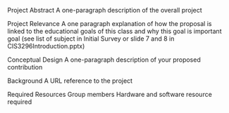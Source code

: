 Project Abstract
A one-paragraph description of the overall project 

Project Relevance
A one paragraph explanation of how the proposal is linked to the educational goals of this class and why this goal is important goal (see list of subject in Initial Survey or slide 7 and 8 in CIS3296Introduction.pptx)

Conceptual Design
A one-paragraph description of your proposed contribution

Background
A URL reference to the project

Required Resources
Group members
Hardware and software resource required
